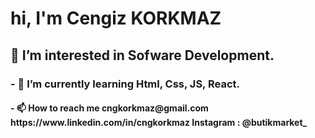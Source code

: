 <h1> hi, I'm Cengiz KORKMAZ</h1>

<h2>👀 I’m interested in Sofware Development.</h2>

<h3>- 🌱 I’m currently learning Html, Css, JS, React.</h3>

<h4>- 📫 How to reach me cngkorkmaz@gmail.com
          https://www.linkedin.com/in/cngkorkmaz          
          Instagram : @butikmarket_
</h4>


<!---
cngkorkmaz/cngkorkmaz is a ✨ special ✨ repository because its `README.md` (this file) appears on your GitHub profile.
You can click the Preview link to take a look at your changes.
--->
